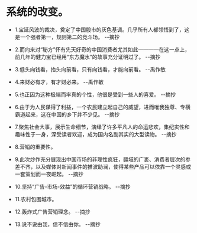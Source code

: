 # 系统的改变。

- 1.宝延风波的裁决，奠定了中国股市的灰色基调。几乎所有人都领悟到了，这是一个强者第一，规则第二的竞斗场。 --摘抄

- 2.而向来对“秘方”怀有先天好奇的中国消费者尤其如此————在这一点上，前几年的健力宝已经用“东方魔水”的故事充分证明过了。 --摘抄

- 3.低头向钱看，抬头向前看，只有向钱看，才能向前看。 --禹作敏

- 4.来财必有才，有才财必来。 --禹作敏

- 5.也正因为这种极端而率真的个性，他很是受到一些人的喜爱。 --摘抄

- 6.由于为人民谋得了利益，一个农民建立起自己的威望，进而唯我独尊、专横霸道起来，这在中国的乡下并不少见。 --摘抄

- 7.聚焦社会大事，展示生命细节，演绎了许多平凡人的命运悲欢，集纪实性和趣味性于一身，深受读者欢迎，成为国内名副其实的大型读物。 --摘抄

- 8.营销的重要性。

- 9.此次炒作充分展现出中国市场的非理性疯狂，疆域的广袤、消费者层次的参差不齐，以及媒体对新闻事件的推波助澜，使得某些产品可以依靠一个灵感或一套策划而一夜崛起。 --摘抄

- 10.坚持“广告-市场-效益”的循环营销战略。 --摘抄

- 11.农村包围城市。

- 12.轰炸式广告营销理念。 --摘抄

- 13.说不说由我，信不信由你。 --摘抄
